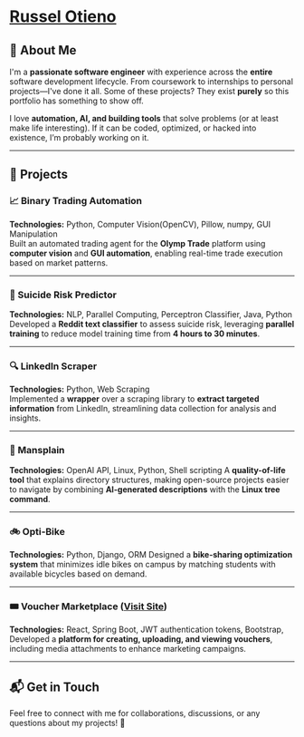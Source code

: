 # [Russel Otieno](https://www.linkedin.com/in/russel-otieno-b6010018a/)

## 👋 About Me
I'm a **passionate software engineer** with experience across the **entire** software development lifecycle. From coursework to internships to personal projects—I've done it all. Some of these projects? They exist **purely** so this portfolio has something to show off. 

I love **automation, AI, and building tools** that solve problems (or at least make life interesting). If it can be coded, optimized, or hacked into existence, I’m probably working on it.

---

## 🚀 Projects

### **📈 Binary Trading Automation**  
**Technologies:** Python, Computer Vision(OpenCV), Pillow, numpy, GUI Manipulation  
Built an automated trading agent for the **Olymp Trade** platform using **computer vision** and **GUI automation**, enabling real-time trade execution based on market patterns.

---

### **🧠 Suicide Risk Predictor**  
**Technologies:** NLP, Parallel Computing, Perceptron Classifier, Java, Python
Developed a **Reddit text classifier** to assess suicide risk, leveraging **parallel training** to reduce model training time from **4 hours to 30 minutes**.

---

### **🔍 LinkedIn Scraper**  
**Technologies:** Python, Web Scraping  
Implemented a **wrapper** over a scraping library to **extract targeted information** from LinkedIn, streamlining data collection for analysis and insights.

---

### **📂 Mansplain**  
**Technologies:** OpenAI API, Linux, Python, Shell scripting 
A **quality-of-life tool** that explains directory structures, making open-source projects easier to navigate by combining **AI-generated descriptions** with the **Linux tree command**.

---

### **🚲 Opti-Bike**  
**Technologies:** Python, Django, ORM
Designed a **bike-sharing optimization system** that minimizes idle bikes on campus by matching students with available bicycles based on demand.

---

### **🎟️ Voucher Marketplace** ([Visit Site](https://www.thebaiji.com))  
**Technologies:** React, Spring Boot, JWT authentication tokens, Bootstrap,  
Developed a **platform for creating, uploading, and viewing vouchers**, including media attachments to enhance marketing campaigns.

---

## 📬 Get in Touch
Feel free to connect with me for collaborations, discussions, or any questions about my projects! 🚀 
